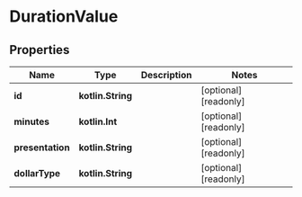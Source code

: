 
# DurationValue

## Properties
Name | Type | Description | Notes
------------ | ------------- | ------------- | -------------
**id** | **kotlin.String** |  |  [optional] [readonly]
**minutes** | **kotlin.Int** |  |  [optional] [readonly]
**presentation** | **kotlin.String** |  |  [optional] [readonly]
**dollarType** | **kotlin.String** |  |  [optional] [readonly]



